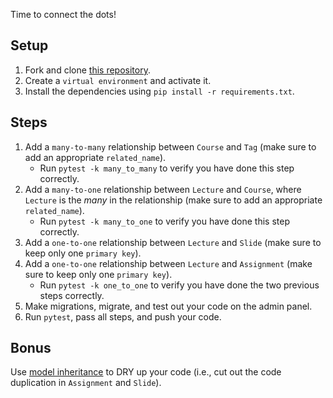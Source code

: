 Time to connect the dots!

## Setup

1. Fork and clone [this repository](https://github.com/JoinCODED/TASK-Django-M6-Model-Relations).
2. Create a `virtual environment` and activate it.
3. Install the dependencies using `pip install -r requirements.txt`.

## Steps

1. Add a `many-to-many` relationship between `Course` and `Tag` (make sure to add an appropriate `related_name`).
   - Run `pytest -k many_to_many` to verify you have done this step correctly.
2. Add a `many-to-one` relationship between `Lecture` and `Course`, where `Lecture` is the _many_ in the relationship (make sure to add an appropriate `related_name`).
   - Run `pytest -k many_to_one` to verify you have done this step correctly.
3. Add a `one-to-one` relationship between `Lecture` and `Slide` (make sure to keep only one `primary key`).
4. Add a `one-to-one` relationship between `Lecture` and `Assignment` (make sure to keep only one `primary key`).
   - Run `pytest -k one_to_one` to verify you have done the two previous steps correctly.
5. Make migrations, migrate, and test out your code on the admin panel.
6. Run `pytest`, pass all steps, and push your code.

## Bonus

Use [model inheritance](https://docs.djangoproject.com/en/4.0/topics/db/models/#model-inheritance-1) to DRY up your code (i.e., cut out the code duplication in `Assignment` and `Slide`).

